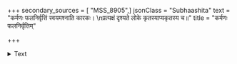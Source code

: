 +++
secondary_sources = [ "MSS_8905",]
jsonClass = "Subhaashita"
text = "कर्मणः फलनिर्वृत्तिं स्वयमश्नाति कारकः।  \nप्रत्यक्षं दृश्यते लोके कृतस्याप्यकृतस्य च॥"
title = "कर्मणः फलनिर्वृत्तिम्"

+++

<details><summary>Text</summary>

कर्मणः फलनिर्वृत्तिं स्वयमश्नाति कारकः।  
प्रत्यक्षं दृश्यते लोके कृतस्याप्यकृतस्य च॥
</details>

